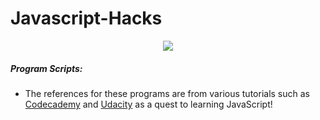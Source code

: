# Javascript-Hacks

<p align= center>
<img src ="http://www.b2bweb.fr/wp-content/uploads/js-logo-badge-256.png">
</p>

##### Program Scripts:
- The references for these programs are from various tutorials such as [Codecademy](https://www.codecademy.com/learn) and [Udacity](https://www.udacity.com) as a quest to learning JavaScript!
